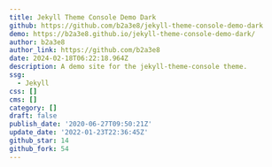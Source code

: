 ```yaml
---
title: Jekyll Theme Console Demo Dark
github: https://github.com/b2a3e8/jekyll-theme-console-demo-dark
demo: https://b2a3e8.github.io/jekyll-theme-console-demo-dark/
author: b2a3e8
author_link: https://github.com/b2a3e8
date: 2024-02-18T06:22:18.964Z
description: A demo site for the jekyll-theme-console theme.
ssg:
  - Jekyll
css: []
cms: []
category: []
draft: false
publish_date: '2020-06-27T09:50:21Z'
update_date: '2022-01-23T22:36:45Z'
github_star: 14
github_fork: 54
---
```

